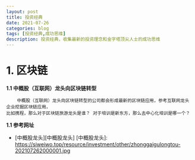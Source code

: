```yaml
---
layout: post
title: 投资经典
date: 2021-07-26
categories: blog
tags: [投资经典,成功思维]
description: 投资经典，收集最新的投资理念和金字塔顶尖人士的成功思维
---
```


# 1. 区块链 #

**1.1 中概股（互联网）龙头向区块链转型**
	
		中概股（互联网）龙头向区块链转型的公司都会形成最新的区块链应用，参考互联网龙头企业挖掘区块链应用，
    比如携程，那么对于区块链旅游龙头是谁？ 对于培训是新东方，那么去中心化培训是哪一个？


**1.1 参考网址**
	
* [中概股龙头][中概股龙头]
[中概股龙头]: https://siweiwo.top/resource/investment/other/zhonggaigulongtou-202107262000001.jpg 